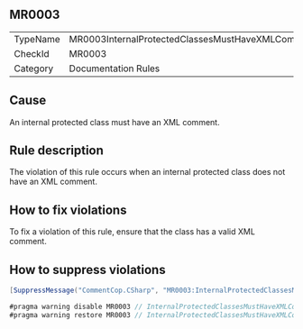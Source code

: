 ## MR0003

<table>
<tr>
  <td>TypeName</td>
  <td>MR0003InternalProtectedClassesMustHaveXMLComment</td>
</tr>
<tr>
  <td>CheckId</td>
  <td>MR0003</td>
</tr>
<tr>
  <td>Category</td>
  <td>Documentation Rules</td>
</tr>
</table>

## Cause

An internal protected class must have an XML comment.

## Rule description

The violation of this rule occurs when an internal protected class does not have an XML comment.

## How to fix violations

To fix a violation of this rule, ensure that the class has a valid XML comment.

## How to suppress violations

```csharp
[SuppressMessage("CommentCop.CSharp", "MR0003:InternalProtectedClassesMustHaveXMLComment", Justification = "Reviewed.")]
```

```csharp
#pragma warning disable MR0003 // InternalProtectedClassesMustHaveXMLComment
#pragma warning restore MR0003 // InternalProtectedClassesMustHaveXMLComment
```